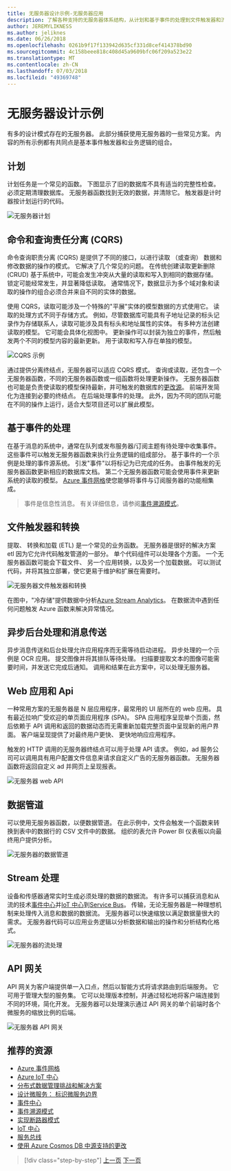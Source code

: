 ```yaml
---
title: 无服务器设计示例-无服务器应用
description: 了解各种支持的无服务器体系结构，从计划和基于事件的处理到文件触发器和流处理方案。
author: JEREMYLIKNESS
ms.author: jeliknes
ms.date: 06/26/2018
ms.openlocfilehash: 0261b9f17f133942d635cf331d8cef414378bd90
ms.sourcegitcommit: 4c158beee818c408d45a9609bfc06f209a523e22
ms.translationtype: MT
ms.contentlocale: zh-CN
ms.lasthandoff: 07/03/2018
ms.locfileid: "49369748"
---
```

# <a name="serverless-design-examples"></a>无服务器设计示例

有多的设计模式存在的无服务器。 此部分捕获使用无服务器的一些常见方案。 内容的所有示例都有共同点是基本事件触发器和业务逻辑的组合。

## <a name="scheduling"></a>计划

计划任务是一个常见的函数。 下图显示了旧的数据库不具有适当的完整性检查。 必须定期清理数据库。 无服务器函数找到无效的数据，并清除它。 触发器是计时器按计划运行的代码。

![无服务器计划](./media/serverless-scheduling.png)

## <a name="command-and-query-responsibility-segregation-cqrs"></a>命令和查询责任分离 (CQRS)

命令查询职责分离 (CQRS) 是提供了不同的接口，以进行读取 （或查询） 数据和修改数据的操作的模式。 它解决了几个常见的问题。 在传统创建读取更新删除 (CRUD) 基于系统中，可能会发生冲突从大量的读取和写入到相同的数据存储。 锁定可能经常发生，并显著降低读取。 通常情况下，数据显示为多个域对象和读取的操作的组合必须合并来自不同的实体的数据。

使用 CQRS，读取可能涉及一个特殊的"平展"实体的模型数据的方式使用它。 读取的处理方式不同于存储方式。 例如，尽管数据库可能具有子地址记录的标头记录作为存储联系人，读取可能涉及具有标头和地址属性的实体。 有多种方法创建读取的模型。 它可能会具体化视图中。 更新操作可以封装为独立的事件，然后触发两个不同的模型内容的最新更新。 用于读取和写入存在单独的模型。

![CQRS 示例](./media/cqrs-example.png)

通过提供分离终结点，无服务器可以适应 CQRS 模式。 查询或读取，还包含一个无服务器函数，不同的无服务器函数或一组函数将处理更新操作。 无服务器函数也可能是负责使读取的模型保持最新，并可触发的数据库的[更改源](https://docs.microsoft.com/azure/cosmos-db/change-feed)。 前端开发简化为连接到必要的终结点。 在后端处理事件的处理。 此外，因为不同的团队可能在不同的操作上运行，适合大型项目还可以扩展此模型。

## <a name="event-based-processing"></a>基于事件的处理

在基于消息的系统中，通常在队列或发布服务器/订阅主题有待处理中收集事件。 这些事件可以触发无服务器函数来执行业务逻辑的组成部分。 基于事件的一个示例是处理的事件源系统。 引发"事件"以将标记为已完成的任务。 由事件触发的无服务器函数更新相应的数据库文档。 第二个无服务器函数可能会使用事件来更新系统的读取的模型。 [Azure 事件网格](https://docs.microsoft.com/azure/event-grid/overview)使您能够将事件与订阅服务器的功能相集成。

> 事件是信息性消息。 有关详细信息，请参阅[事件溯源模式](https://docs.microsoft.com/azure/architecture/patterns/event-sourcing)。

## <a name="file-triggers-and-transformations"></a>文件触发器和转换

提取、 转换和加载 (ETL) 是一个常见的业务函数。 无服务器是很好的解决方案 etl 因为它允许代码触发管道的一部分。 单个代码组件可以处理各个方面。 一个无服务器函数可能会下载文件、 另一个应用转换，以及另一个加载数据。 可以测试代码，并将其独立部署，使它更易于维护和扩展在需要时。

![无服务器文件触发器和转换](./media/serverless-file-triggers.png)

在图中，"冷存储"提供数据中分析[Azure Stream Analytics](https://docs.microsoft.com/azure/stream-analytics)。 在数据流中遇到任何问题触发 Azure 函数来解决异常情况。

## <a name="asynchronous-background-processing-and-messaging"></a>异步后台处理和消息传送

异步消息传送和后台处理允许应用程序而无需等待启动进程。 异步处理的一个示例是 OCR 应用。 提交图像并将其排队等待处理。 扫描要提取文本的图像可能需要时间，并发送它完成后通知。 调用和结果在此方案中，可以处理无服务器。

## <a name="web-apps-and-apis"></a>Web 应用和 Api

一种常用方案的无服务器是 N 层应用程序，最常用的 UI 层所在的 web 应用。 具有最近拉响广受欢迎的单页面应用程序 (SPA)。 SPA 应用程序呈现单个页面，然后依赖于 API 调用和返回的数据动态而无需重新加载完整页面中呈现新的用户界面。 客户端呈现提供了对最终用户更快、 更快地响应应用程序。

触发的 HTTP 调用的无服务器终结点可以用于处理 API 请求。 例如，ad 服务公司可以调用具有用户配置文件信息来请求自定义广告的无服务器函数。 无服务器函数将返回自定义 ad 并网页上呈现报表。

![无服务器 web API](./media/serverless-web-api.png)

## <a name="data-pipeline"></a>数据管道

可以使用无服务器函数，以便数据管道。 在此示例中，文件会触发一个函数来转换到表中的数据行的 CSV 文件中的数据。 组织的表允许 Power BI 仪表板以向最终用户提供分析。

![无服务器的数据管道](./media/serverless-data-pipeline.png)

## <a name="stream-processing"></a>Stream 处理

设备和传感器通常实时生成必须处理的数据的数据流。 有许多可以捕获消息和从流的技术[事件中心](https://docs.microsoft.com/azure/event-hubs/event-hubs-what-is-event-hubs)并[IoT 中心](https://docs.microsoft.com/azure/iot-hub)到[Service Bus](/service-bus)。 传输，无论无服务器是一种理想机制来处理传入消息和数据的数据流。 无服务器可以快速缩放以满足数据量很大的需求。 无服务器代码可以应用业务逻辑以分析数据和输出的操作和分析结构化格式。

![无服务器的流处理](./media/serverless-stream-processing.png)

## <a name="api-gateway"></a>API 网关

API 网关为客户端提供单一入口点，然后以智能方式将请求路由到后端服务。 它可用于管理大型的服务集。 它可以处理版本控制，并通过轻松地将客户端连接到不同的环境，简化开发。 无服务器可以处理演示通过 API 网关的单个前端时各个微服务的缩放比例的后端。

![无服务器 API 网关](./media/serverless-api-gateway.png)

## <a name="recommended-resources"></a>推荐的资源

* [Azure 事件网格](https://docs.microsoft.com/azure/event-grid/overview)
* [Azure IoT 中心](https://docs.microsoft.com/azure/iot-hub)
* [分布式数据管理挑战和解决方案](../microservices-architecture/architect-microservice-container-applications/distributed-data-management.md)
* [设计微服务： 标识微服务边界](https://docs.microsoft.com/azure/architecture/microservices/microservice-boundaries)
* [事件中心](https://docs.microsoft.com/azure/event-hubs/event-hubs-what-is-event-hubs)
* [事件溯源模式](https://docs.microsoft.com/azure/architecture/patterns/event-sourcing)
* [实现断路器模式](../microservices-architecture/implement-resilient-applications/implement-circuit-breaker-pattern.md)
* [IoT 中心](https://docs.microsoft.com/azure/iot-hub)
* [服务总线](https://docs.microsoft.com/azure/service-bus)
* [使用 Azure Cosmos DB 中源支持的更改](https://docs.microsoft.com/azure/cosmos-db/change-feed)

>[!div class="step-by-step"]
[上一页](serverless-architecture-considerations.md)
[下一页](azure-serverless-platform.md)